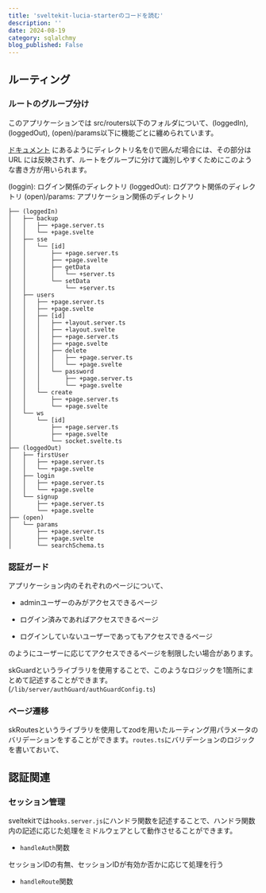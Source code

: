 ```yaml
---
title: 'sveltekit-lucia-starterのコードを読む'
description: ''
date: 2024-08-19
category: sqlalchmy
blog_published: False
---
```


## ルーティング

### ルートのグループ分け

このアプリケーションでは
src/routers以下のフォルダについて、(loggedIn), (loggedOut), (open)/params以下に機能ごとに纏められています。

[ドキュメント](https://kit.svelte.jp/docs/advanced-routing#advanced-layouts) にあるようにディレクトリ名を()で囲んだ場合には、その部分はURL
には反映されず、ルートをグループに分けて識別しやすくためにこのような書き方が用いられます。

(loggin): ログイン関係のディレクトリ
(loggedOut): ログアウト関係のディレクトリ
(open)/params: アプリケーション関係のディレクトリ

```
├── (loggedIn)
│   ├── backup
│   │   ├── +page.server.ts
│   │   └── +page.svelte
│   ├── sse
│   │   └── [id]
│   │       ├── +page.server.ts
│   │       ├── +page.svelte
│   │       ├── getData
│   │       │   └── +server.ts
│   │       └── setData
│   │           └── +server.ts
│   ├── users
│   │   ├── +page.server.ts
│   │   ├── +page.svelte
│   │   ├── [id]
│   │   │   ├── +layout.server.ts
│   │   │   ├── +layout.svelte
│   │   │   ├── +page.server.ts
│   │   │   ├── +page.svelte
│   │   │   ├── delete
│   │   │   │   ├── +page.server.ts
│   │   │   │   └── +page.svelte
│   │   │   └── password
│   │   │       ├── +page.server.ts
│   │   │       └── +page.svelte
│   │   └── create
│   │       ├── +page.server.ts
│   │       └── +page.svelte
│   └── ws
│       └── [id]
│           ├── +page.server.ts
│           ├── +page.svelte
│           └── socket.svelte.ts
├── (loggedOut)
│   ├── firstUser
│   │   ├── +page.server.ts
│   │   └── +page.svelte
│   ├── login
│   │   ├── +page.server.ts
│   │   └── +page.svelte
│   └── signup
│       ├── +page.server.ts
│       └── +page.svelte
├── (open)
│   └── params
│       ├── +page.server.ts
│       ├── +page.svelte
│       └── searchSchema.ts
```

### 認証ガード

アプリケーション内のそれぞれのページについて、

- adminユーザーのみがアクセスできるページ

- ログイン済みであればアクセスできるページ

- ログインしていないユーザーであってもアクセスできるページ

のようにユーザーに応じてアクセスできるページを制限したい場合があります。

skGuardというライブラリを使用することで、このようなロジックを1箇所にまとめて記述することができます。(`/lib/server/authGuard/authGuardConfig.ts`)

### ページ遷移
skRoutesというライブラリを使用してzodを用いたルーティング用パラメータのバリデーションをすることができます。`routes.ts`にバリデーションのロジックを書いておいて、





## 認証関連



### セッション管理

sveltekitでは`hooks.server.js`にハンドラ関数を記述することで、ハンドラ関数内の記述に応じた処理をミドルウェアとして動作させることができます。

- `handleAuth`関数

セッションIDの有無、セッションIDが有効か否かに応じて処理を行う

- `handleRoute`関数


